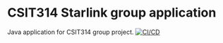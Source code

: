 # CSIT314 Starlink group application
Java application for CSIT314 group project.
[![CI/CD](https://github.com/digitalk064/csit314_starlink/actions/workflows/maven.yml/badge.svg)](https://github.com/digitalk064/csit314_starlink/actions/workflows/maven.yml)